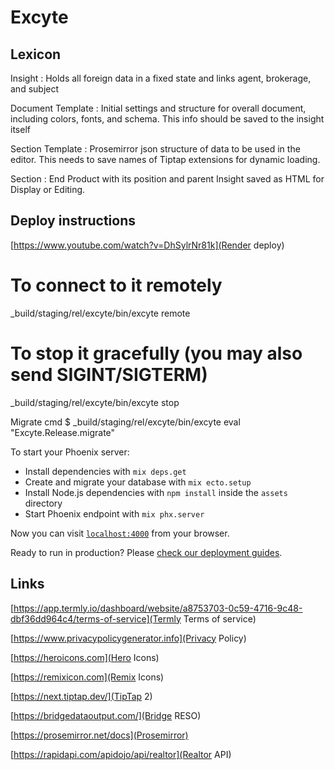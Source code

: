 # Excyte

## Lexicon

Insight
: Holds all foreign data in a fixed state and links agent, brokerage, and subject  

Document Template
: Initial settings and structure for overall document, including colors, fonts, and schema. This info should be saved to the insight itself 

Section Template
: Prosemirror json structure of data to be used in the editor. This needs to save names of Tiptap extensions for dynamic loading.

Section
: End Product with its position and parent Insight saved as HTML for Display or Editing.  

## Deploy instructions

[https://www.youtube.com/watch?v=DhSylrNr81k](Render deploy)
# To connect to it remotely
_build/staging/rel/excyte/bin/excyte remote  
# To stop it gracefully (you may also send SIGINT/SIGTERM)
_build/staging/rel/excyte/bin/excyte stop

Migrate cmd $ _build/staging/rel/excyte/bin/excyte eval "Excyte.Release.migrate"

To start your Phoenix server:

* Install dependencies with `mix deps.get`
* Create and migrate your database with `mix ecto.setup`
* Install Node.js dependencies with `npm install` inside the `assets` directory
* Start Phoenix endpoint with `mix phx.server`

Now you can visit [`localhost:4000`](http://localhost:4000) from your browser.

Ready to run in production? Please [check our deployment guides](https://hexdocs.pm/phoenix/deployment.html).

## Links

[https://app.termly.io/dashboard/website/a8753703-0c59-4716-9c48-dbf36dd964c4/terms-of-service](Termly Terms of service)

[https://www.privacypolicygenerator.info](Privacy Policy)

[https://heroicons.com](Hero Icons)

[https://remixicon.com](Remix Icons)

[https://next.tiptap.dev/](TipTap 2)

[https://bridgedataoutput.com/](Bridge RESO)

[https://prosemirror.net/docs](Prosemirror)

[https://rapidapi.com/apidojo/api/realtor](Realtor API)
